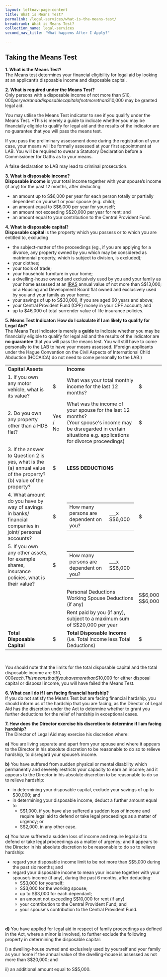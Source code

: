 ```yaml
---
layout: leftnav-page-content
title: What is Means Test?
permalink: /legal-services/what-is-the-means-test/
breadcrumb: What is Means Test?
collection_name: legal-services
second_nav_title: "What happens After I Apply?"

---
```


Taking the Means Test
---

**1. What is the Means Test?**<br>
The Means test determines your financial eligibility for legal aid by looking at an applicant’s disposable income and disposable capital.<br>

**2. What is required under the Means Test?**<br>
Only persons with a disposable income of not more than S$10,000 per year and a disposable capital of not more than S$10,000 may be granted legal aid.

You may utilise the Means Test indicator to see if you qualify under the Means Test. *This is merely a guide to indicate whether you may be financially eligible to qualify for legal aid and the results of the indicator are no guarantee that you will pass the means test.

If you pass the preliminary assessment done during the registration of your case, your means will be formally assessed at your first appointment at LAB. You will be required to swear a Statutory Declaration before a Commissioner for Oaths as to your means.

A false declaration to LAB may lead to criminal prosecution.<br>

**3. What is disposable income?**<br>
**Disposable income** is your total income together with your spouse’s income (if any) for the past 12 months, after deducting

* an amount up to S$6,000 per year for each person totally or partially dependent on yourself or your spouse (e.g. child);
* an amount equal to S$6,000 per year for yourself;
* an amount not exceeding S$20,000 per year for rent; and
* an amount equal to your contribution to the Central Provident Fund.<br>

**4. What is disposable capital?**<br>
**Disposable capital** is the property which you possess or to which you are entitled to, excluding

* the subject-matter of the proceedings (eg., if you are applying for a divorce, any property owned by you which may be considered as matrimonial property, which is subject to division, is excluded);
* your clothes;
* your tools of trade;
* your household furniture in your home;
* a dwelling-house owned and exclusively used by you and your family as your home assessed at an [IRAS](https://www.iras.gov.sg/irashome/default.aspx) annual value of not more than S$13,000; or a Housing and Development Board flat owned and exclusively used by you and your family as your home;
* your savings of up to S$30,000, if you are aged 60 years and above; 
* your Central Provident Fund (CPF) money in your CPF account; and
* up to $46,000 of total surrender value of life insurance policies.<br>

**5. Means Test Indicator: How do I calculate if I am likely to qualify for Legal Aid?**<br>
The Means Test Indicator is merely a **guide** to indicate whether you may be financially eligible to qualify for legal aid and the results of the indicator are **no guarantee** that you will pass the means test. You will still have to come personally to the LAB to have your means assessed. (Foreign applicants under the Hague Convention on the Civil Aspects of International Child Abduction (HCCAICA) do not need to come personally to the LAB.)<br>

<table>
  <tr>
    <td><b>Capital Assets</b></td>
    <td></td>
    <td><b>Income</b></td>
    <td></td>
  </tr>
  <tr>
    <td>1. If you own any motor vehicle, what is its value?</td>
    <td>$</td>
    <td>What was your total monthly income for the last 12 months?</td>
    <td>$</td>
  </tr>
  <tr>
    <td>2. Do you own any property other than a HDB flat?</td>
    <td>Yes / No</td>
    <td>
      What was the income of your spouse for the last 12 months?<br>
      (Your spouse's income may be disregarded in certain situations e.g. applications for divorce proceedings)</td>
    <td>$</td>
  </tr>
  <tr>
    <td>
      3. If the answer to Question 2 is yes, what is the (a) annual value of the property? (b) value of the property?
    </td>
    <td>$	</td>
    <td><b>LESS DEDUCTIONS</b></td>
    <td></td>
  </tr>
  <tr>
    <td>4. What amount do you have by way of savings in banks/ financial companies in joint/ personal accounts?</td>
    <td>$</td>
    <td>
      <table>
        <tr>
          <td>How many persons are dependent on you?</td>
          <td>___x S$6,000</td>
        </tr>
      </table>
    </td>
    <td>$</td>
  </tr>
  <tr>
    <td>5. If you own any other assets, for example shares, insurance policies, what is their value?</td>
    <td>$</td>
    <td>
      <table>
        <tr>
          <td>How many persons are dependent on you?</td>
          <td>___x S$6,000</td>
        </tr>
      </table>
    </td>
    <td></td>
  </tr>
  <tr>
    <td></td>
    <td></td>
    <td>
      Personal Deductions<br>
      Working Spouse Deductions (if any)
    </td>
    <td>
      S$6,000<br>
      S$6,000
    </td>
  </tr>
  <tr>
    <td></td>
    <td></td>
    <td>Rent paid by you (if any), subject to a maximum sum of S$20,000 per year</td>
    <td></td>
  </tr>
  <tr>
    <td><b>Total Disposable Capital</b></td>
    <td>$</td>
    <td>
      <b>Total Disposable Income</b><br>
      (i.e. Total Income less Total Deductions)
    </td>
    <td>$</td>
  </tr>
</table><br>

You should note that the limits for the total disposable capital and the total disposable income are S$10,000 each. This means that if you have more than S$10,000 for either disposal capital or disposal income, you will have failed the Means Test.<br>

**6. What can I do if I am facing financial hardship?**<br>
If you do not satisfy the Means Test but are facing financial hardship, you should inform us of the hardship that you are facing, as the Director of Legal Aid has the discretion under the Act to determine whether to grant you further deductions for the relief of hardship in exceptional cases.<br>

**7. How does the Director exercise his discretion to determine if I am facing hardship?**<br>
The Director of Legal Aid may exercise his discretion where:

**a)** You are living separate and apart from your spouse and where it appears to the Director in his absolute discretion to be reasonable to do so to relieve hardship, to disregard your spouse’s income.

**b)** You have suffered from sudden physical or mental disability which permanently and severely restricts your capacity to earn an income; and it appears to the Director in his absolute discretion to be reasonable to do so to relieve hardship:

<ul>
  <li>in determining your disposable capital, exclude your savings of up to $30,000; and</li>
  <li>
    in determining your disposable income, deduct a further amount equal to
    <ul>
      <li>S$1,000, if you have also suffered a sudden loss of income and require legal aid to defend or take legal proceedings as a matter of urgency; or</li>
      <li>S$2,000, in any other case.</li>
    </ul>
  </li>
</ul>

**c)** You have suffered a sudden loss of income and require legal aid to defend or take legal proceedings as a matter of urgency; and it appears to the Director in his absolute discretion to be reasonable to do so to relieve hardship:

<ul>
  <li>regard your disposable income limit to be not more than S$5,000 during the past six months; and</li>
  <li>
    regard your disposable income to mean your income together with your spouse’s income (if any), during the past 6 months, after deducting:
    <ul>
      <li>S$3,000 for yourself;</li>
      <li>S$3,000 for the working spouse;</li>
      <li>up to S$3,000 for each dependant;</li>
      <li>an amount not exceeding S$10,000 for rent (if any)</li>
      <li>your contribution to the Central Provident Fund; and</li>
      <li>your spouse's contribution to the Central Provident Fund.</li>
    </ul>
  </li>
</ul><br>

**d)** You have applied for legal aid in respect of family proceedings as defined in the Act, where a minor is involved, to further exclude the following property in determining the disposable capital:

i) a dwelling-house owned and exclusively used by yourself and your family as your home if the annual value of the dwelling-house is assessed as not more than S$20,000; and

ii) an additional amount equal to S$5,000.
